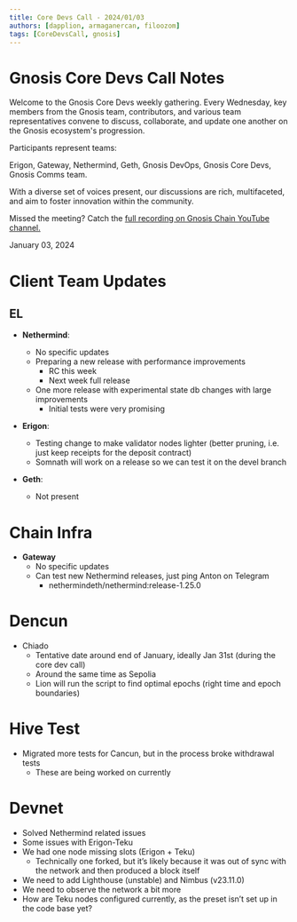 ```yaml
---
title: Core Devs Call - 2024/01/03
authors: [dapplion, armaganercan, filoozom]
tags: [CoreDevsCall, gnosis]
---
```


# Gnosis Core Devs Call Notes

Welcome to the Gnosis Core Devs weekly gathering. Every Wednesday, key members from the Gnosis team, contributors, and various team representatives convene to discuss, collaborate, and update one another on the Gnosis ecosystem's progression.

Participants represent teams:

Erigon, Gateway, Nethermind, Geth, Gnosis DevOps, Gnosis Core Devs, Gnosis Comms team.

With a diverse set of voices present, our discussions are rich, multifaceted, and aim to foster innovation within the community.

Missed the meeting? Catch the [full recording on Gnosis Chain YouTube channel.](https://youtu.be/MVqT9Rjas04)

January 03, 2024

# Client Team Updates
## EL

* **Nethermind**: 
  * No specific updates
  * Preparing a new release with performance improvements
    * RC this week
    * Next week full release
  * One more release with experimental state db changes with large improvements
    * Initial tests were very promising

* **Erigon**: 
  * Testing change to make validator nodes lighter (better pruning, i.e. just keep receipts for the deposit contract)
  * Somnath will work on a release so we can test it on the devel branch


* **Geth**:
  * Not present

# Chain Infra

* **Gateway**
  * No specific updates
  * Can test new Nethermind releases, just ping Anton on Telegram
    * nethermindeth/nethermind:release-1.25.0

# Dencun

* Chiado
   * Tentative date around end of January, ideally Jan 31st (during the core dev call)
  * Around the same time as Sepolia
  * Lion will run the script to find optimal epochs (right time and epoch boundaries)

# Hive Test

* Migrated more tests for Cancun, but in the process broke withdrawal tests
  * These are being worked on currently


# Devnet

* Solved Nethermind related issues
* Some issues with Erigon-Teku
* We had one node missing slots (Erigon + Teku)
  * Technically one forked, but it’s likely because it was out of sync with the network and then produced a block itself
* We need to add Lighthouse (unstable) and Nimbus (v23.11.0)
* We need to observe the network a bit more
* How are Teku nodes configured currently, as the preset isn’t set up in the code base yet?





























